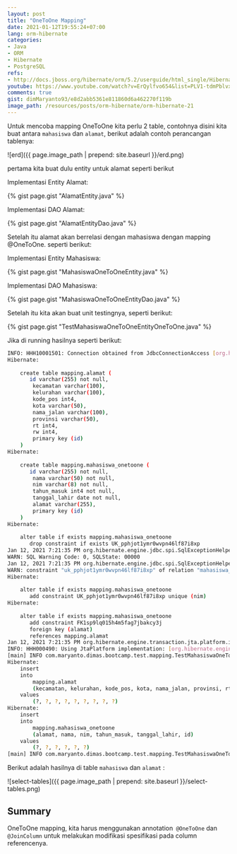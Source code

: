 ```yaml
---
layout: post
title: "OneToOne Mapping"
date: 2021-01-12T19:55:24+07:00
lang: orm-hibernate
categories:
- Java
- ORM
- Hibernate
- PostgreSQL
refs: 
- http://docs.jboss.org/hibernate/orm/5.2/userguide/html_single/Hibernate_User_Guide.html
youtube: https://www.youtube.com/watch?v=ErQylfvo654&list=PLV1-tdmPblvxHxNh867D1JR4u52LgzeIr&index=19
comments: true
gist: dimMaryanto93/e8d2abb5361e811860d6a462270f119b
image_path: /resources/posts/orm-hibernate/orm-hibernate-21
---
```


Untuk mencoba mapping OneToOne kita perlu 2 table, contohnya disini kita buat antara `mahasiswa` dan `alamat`, berikut adalah contoh perancangan tablenya:

![erd]({{ page.image_path | prepend: site.baseurl }}/erd.png)

pertama kita buat dulu entity untuk alamat seperti berikut

Implementasi Entity Alamat:

{% gist page.gist "AlamatEntity.java" %}

Implementasi DAO Alamat:

{% gist page.gist "AlamatEntityDao.java" %}

Setelah itu alamat akan berrelasi dengan mahasiswa dengan mapping @OneToOne. seperti berikut:

Implementasi Entity Mahasiswa:

{% gist page.gist "MahasiswaOneToOneEntity.java" %}

Implementasi DAO Mahasiswa:

{% gist page.gist "MahasiswaOneToOneEntityDao.java" %}

Setelah itu kita akan buat unit testingnya, seperti berikut:

{% gist page.gist "TestMahasiswaOneToOneEntityOneToOne.java" %}

Jika di running hasilnya seperti berikut:

```bash
INFO: HHH10001501: Connection obtained from JdbcConnectionAccess [org.hibernate.engine.jdbc.env.internal.JdbcEnvironmentInitiator$ConnectionProviderJdbcConnectionAccess@29bcf51d] for (non-JTA) DDL execution was not in auto-commit mode; the Connection 'local transaction' will be committed and the Connection will be set into auto-commit mode.
Hibernate: 
    
    create table mapping.alamat (
       id varchar(255) not null,
        kecamatan varchar(100),
        kelurahan varchar(100),
        kode_pos int4,
        kota varchar(50),
        nama_jalan varchar(100),
        provinsi varchar(50),
        rt int4,
        rw int4,
        primary key (id)
    )
Hibernate: 
    
    create table mapping.mahasiswa_onetoone (
       id varchar(255) not null,
        nama varchar(50) not null,
        nim varchar(8) not null,
        tahun_masuk int4 not null,
        tanggal_lahir date not null,
        alamat varchar(255),
        primary key (id)
    )
Hibernate: 
    
    alter table if exists mapping.mahasiswa_onetoone 
       drop constraint if exists UK_pphjot1ymr0wvpn46lf87i8xp
Jan 12, 2021 7:21:35 PM org.hibernate.engine.jdbc.spi.SqlExceptionHelper$StandardWarningHandler logWarning
WARN: SQL Warning Code: 0, SQLState: 00000
Jan 12, 2021 7:21:35 PM org.hibernate.engine.jdbc.spi.SqlExceptionHelper$StandardWarningHandler logWarning
WARN: constraint "uk_pphjot1ymr0wvpn46lf87i8xp" of relation "mahasiswa_onetoone" does not exist, skipping
Hibernate: 
    
    alter table if exists mapping.mahasiswa_onetoone 
       add constraint UK_pphjot1ymr0wvpn46lf87i8xp unique (nim)
Hibernate: 
    
    alter table if exists mapping.mahasiswa_onetoone 
       add constraint FK1sp9lq015h4m5fag7jbakcy3j 
       foreign key (alamat) 
       references mapping.alamat
Jan 12, 2021 7:21:35 PM org.hibernate.engine.transaction.jta.platform.internal.JtaPlatformInitiator initiateService
INFO: HHH000490: Using JtaPlatform implementation: [org.hibernate.engine.transaction.jta.platform.internal.NoJtaPlatform]
[main] INFO com.maryanto.dimas.bootcamp.test.mapping.TestMahasiswaOneToOneEntityOneToOne - mahasiswa baru: MahasiswaOneToOneEntity(id=d9aa105a-78aa-4168-a5d8-f1665f0b9730, nim=10511148, nama=Dimas Maryanto, tanggalLahir=1993-03-01, tahunMasuk=2011, alamat=AlamatEntity(id=f3d7f449-85fb-4e10-835e-cc5983fd2876, provinsi=Jawa Barat, kota=Kab. Bandung, kelurahan=Cileunyi, kecamatan=Cinunuk, rw=18, rt=6, kodePos=40526, namaJalan=Jl Bukit indah))
Hibernate: 
    insert 
    into
        mapping.alamat
        (kecamatan, kelurahan, kode_pos, kota, nama_jalan, provinsi, rt, rw, id) 
    values
        (?, ?, ?, ?, ?, ?, ?, ?, ?)
Hibernate: 
    insert 
    into
        mapping.mahasiswa_onetoone
        (alamat, nama, nim, tahun_masuk, tanggal_lahir, id) 
    values
        (?, ?, ?, ?, ?, ?)
[main] INFO com.maryanto.dimas.bootcamp.test.mapping.TestMahasiswaOneToOneEntityOneToOne - destroy hibernate session!
```

Berikut adalah hasilnya di table `mahasiswa` dan `alamat` :

![select-tables]({{ page.image_path | prepend: site.baseurl }}/select-tables.png)

## Summary 

OneToOne mapping, kita harus menggunakan annotation` @OneToOne` dan `@JoinColumn` untuk melakukan modifikasi spesifikasi pada column referencenya.
